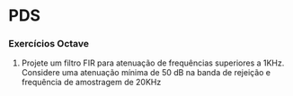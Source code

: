 # PDS
### Exercícios Octave
1. Projete um filtro FIR para atenuação de frequências superiores a 1KHz. Considere uma atenuação mínima de 50 dB na banda de rejeição e frequência de amostragem de 20KHz

